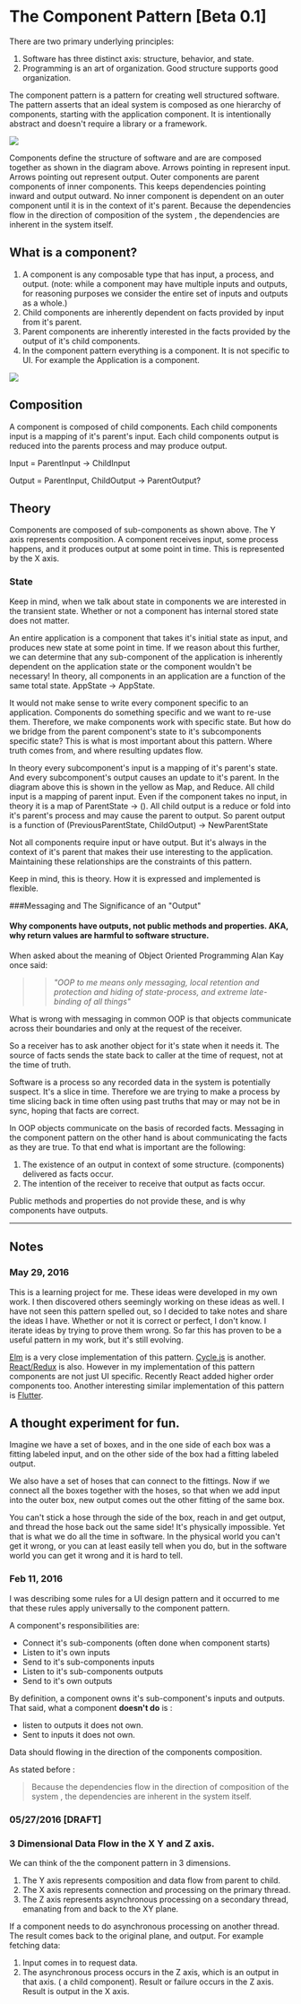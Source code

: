 # The Component Pattern [Beta 0.1]
 There are two primary underlying principles:

1. Software has three distinct axis: structure, behavior, and state.
2. Programming is an art of organization. Good structure supports good organization.

The component pattern is a pattern for creating well structured software. The pattern asserts that an ideal system is composed as one hierarchy of components, starting with the application component. It is intentionally abstract and doesn't require a library or a framework.

 



![](../resources/images/ComponentPattern.jpg)



 Components define the structure of software and are are composed together as shown in the diagram above. Arrows pointing in represent input. Arrows pointing out represent output. Outer components are parent components of inner components. This keeps dependencies pointing inward and output outward.  No inner component is dependent on an outer component until it is in the context of it's parent. Because the dependencies flow in the direction of composition of the system , the dependencies are inherent in the system itself.
 
## What is a component?
1. A component is any composable type  that has input, a process, and output. (note: while a component may have multiple inputs and outputs, for reasoning purposes we consider the entire set of inputs and outputs as a whole.)
2. Child components are inherently dependent on facts provided by input from it's parent.
3. Parent components are inherently interested in the facts provided by the output of it's child components.
4. In the component pattern everything is a component. It is not specific to UI. For example the Application is a component.

 ![](../resources/images/Composition2.png)
 
 ## Composition
 A component is composed of child components. Each child components input is a mapping of it's parent's input. Each child components output is reduced into the parents process and may produce output. 
 
 Input  = ParentInput -> ChildInput
 
 Output = ParentInput, ChildOutput -> ParentOutput? 
 
## Theory
Components are composed of sub-components as shown above. The Y axis represents composition. A component receives input, some process happens, and it produces output at some point in time. This is represented by the X axis.

### State

Keep in mind, when we talk about state in components we are interested in the transient state. Whether or not a component has internal stored state does not matter.

An entire application is a component that takes it's initial state as input, and produces new state at some point in time. If we reason about this further, we can determine that any sub-component of the application is inherently dependent on the application state or the component wouldn't be necessary! In theory, all components in an application are a function of the same total state. AppState -> AppState.

It would not make sense to write every component specific to an application. Components do something specific and we want to re-use them. Therefore, we make components work with  specific state. But how do we bridge from the parent component's state to it's subcomponents specific state? This is what is most important about this pattern. Where truth comes from, and where resulting updates flow.

In theory every subcomponent's input is a mapping of it's parent's state. And every subcomponent's output causes an update to it's parent. In the diagram above this is shown in the yellow as Map, and Reduce. All child input is a mapping of parent input. Even if the component takes no input, in theory it is a map of ParentState -> (). All child output is a reduce or fold into it's parent's process and may cause the parent to output. So parent output is a function of (PreviousParentState, ChildOutput) -> NewParentState

Not all components require input or have output. But it's always in the context of it's parent  that makes their use interesting to the application. Maintaining these relationships are the constraints of this pattern.

Keep in mind, this is theory. How it is expressed and implemented is flexible.

###Messaging and The Significance of an "Output"

#### Why components have outputs, not public methods and properties. AKA, why return values are harmful to software structure.

When asked about the meaning of Object Oriented Programming Alan Kay once said: 

>> *"OOP to me means only messaging, local retention and protection and
 hiding of state-process, and extreme late-binding of all things"*
 
What is wrong with messaging in common OOP is that objects communicate across their boundaries and only at the request of the receiver. 

So a receiver has to ask another object for it's state when it needs it. The source of facts sends the state back to caller at the time of request, not at the time of truth.

Software is a process so any recorded data in the system is potentially suspect. It's a slice in time. Therefore we are trying to make a process by time slicing back in time often using past truths that may or may not be in sync, hoping that facts are correct.

In OOP objects communicate on the basis of recorded facts. Messaging in the component pattern on the other hand is about communicating the facts as they are true. To that end what is important are the following:

1. The existence of an output in context of some structure. (components) delivered as facts occur.
2. The intention of the receiver to receive that output as facts occur.

Public methods and properties do not provide these, and is why components have outputs.

---

## Notes

### May 29, 2016
This is a learning project for me.  These ideas were developed in my own work.  I then discovered others seemingly working on these ideas as well.  I have not seen this pattern spelled out, so I decided to take notes and share the ideas I have. Whether or not it is correct or perfect, I don't know. I iterate ideas by trying to prove them wrong. So far this has proven to be a useful pattern in my work, but it's still evolving.

[Elm](http://elm-lang.org) is a very close implementation of this pattern. [Cycle.js](http://cycle.js.org) is another. [React/Redux](https://facebook.github.io/react/index.html) is also. However in my implementation of this pattern components are not just UI specific. Recently React added higher order components too. Another interesting similar implementation of this pattern is [Flutter](https://flutter.io). 


## A thought experiment for fun.
Imagine we have a set of boxes, and in the one side of each box was a fitting labeled input, and on the other side of the box had a fitting labeled output.

We also have a set of hoses that can connect to the fittings.  Now if we connect all the boxes together with the hoses, so that when we add input into the outer box, new output comes out the other fitting of the same box. 

You can't stick a hose through the side of the box, reach in and get output, and thread the hose back out the same side! It's physically impossible. Yet that is what we do all the time in software. In the physical world you can't get it wrong, or you can at least easily tell when you do, but in the software world you can get it wrong and it is hard to tell.


### Feb 11, 2016

I was describing some rules for a UI design pattern and it occurred to me that these rules apply universally to the component pattern.

A component's responsibilities are: 

- Connect it's sub-components (often done when component starts)
- Listen to it's own inputs
- Send to it's sub-components inputs
- Listen to it's sub-components outputs
- Send to it's own outputs


By definition, a component owns it's sub-component's inputs and outputs. That said, what a component **doesn't do** is :
- listen to outputs it does not own.
- Sent to inputs it does not own.


Data should flowing in the direction of the components composition.

As stated before : 
> Because the dependencies flow in the direction of composition of the system , the dependencies are inherent in the system itself.

### 05/27/2016 [DRAFT]
### 3 Dimensional Data Flow in the X Y and Z axis.
We can think of the the component pattern in 3 dimensions. 

1. The Y axis represents composition and data flow from parent to child.
2. The X axis represents connection and processing on the primary thread. 
3. The Z axis represents asynchronous processing on a secondary thread, emanating from and back to the XY plane.


If a component needs to do asynchronous processing on another thread. The result comes back to the original plane, and output. For example fetching data:

1. Input comes in to request data.
2. The asynchronous process occurs in the Z axis, which is an output in that axis. ( a child component). Result or failure occurs in the Z axis. Result is output in the X axis.
